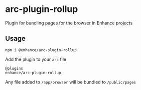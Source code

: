 # arc-plugin-rollup
Plugin for bundling pages for the browser in Enhance projects

## Usage
`npm i @enhance/arc-plugin-rollup`

Add the plugin to your `arc` file
```
@plugins
enhance/arc-plugin-rollup
```

Any file added to `/app/browser` will be bundled to `/public/pages`

